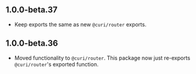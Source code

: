 ## 1.0.0-beta.37

- Keep exports the same as new `@curi/router` exports.

## 1.0.0-beta.36

- Moved functionality to `@curi/router`. This package now just re-exports `@curi/router`'s exported function.

